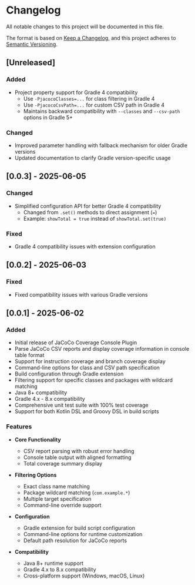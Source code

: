 # Changelog

All notable changes to this project will be documented in this file.

The format is based on [Keep a Changelog](https://keepachangelog.com/en/1.0.0/),
and this project adheres to [Semantic Versioning](https://semver.org/spec/v2.0.0.html).

## [Unreleased]

### Added
- Project property support for Gradle 4 compatibility
  - Use `-PjacocoClasses=...` for class filtering in Gradle 4
  - Use `-PjacocoCsvPath=...` for custom CSV path in Gradle 4
  - Maintains backward compatibility with `--classes` and `--csv-path` options in Gradle 5+

### Changed
- Improved parameter handling with fallback mechanism for older Gradle versions
- Updated documentation to clarify Gradle version-specific usage

## [0.0.3] - 2025-06-05

### Changed
- Simplified configuration API for better Gradle 4 compatibility
  - Changed from `.set()` methods to direct assignment (`=`)
  - Example: `showTotal = true` instead of `showTotal.set(true)`

### Fixed
- Gradle 4 compatibility issues with extension configuration

## [0.0.2] - 2025-06-03

### Fixed
- Fixed compatibility issues with various Gradle versions

## [0.0.1] - 2025-06-02

### Added
- Initial release of JaCoCo Coverage Console Plugin
- Parse JaCoCo CSV reports and display coverage information in console table format
- Support for instruction coverage and branch coverage display
- Command-line options for class and CSV path specification
- Build configuration through Gradle extension
- Filtering support for specific classes and packages with wildcard matching
- Java 8+ compatibility
- Gradle 4.x - 8.x compatibility
- Comprehensive unit test suite with 100% test coverage
- Support for both Kotlin DSL and Groovy DSL in build scripts

### Features
- **Core Functionality**
  - CSV report parsing with robust error handling
  - Console table output with aligned formatting
  - Total coverage summary display
  
- **Filtering Options**
  - Exact class name matching
  - Package wildcard matching (`com.example.*`)
  - Multiple target specification
  - Command-line override support
  
- **Configuration**
  - Gradle extension for build script configuration
  - Command-line options for runtime customization
  - Default path resolution for JaCoCo reports
  
- **Compatibility**
  - Java 8+ runtime support
  - Gradle 4.x to 8.x compatibility
  - Cross-platform support (Windows, macOS, Linux)

